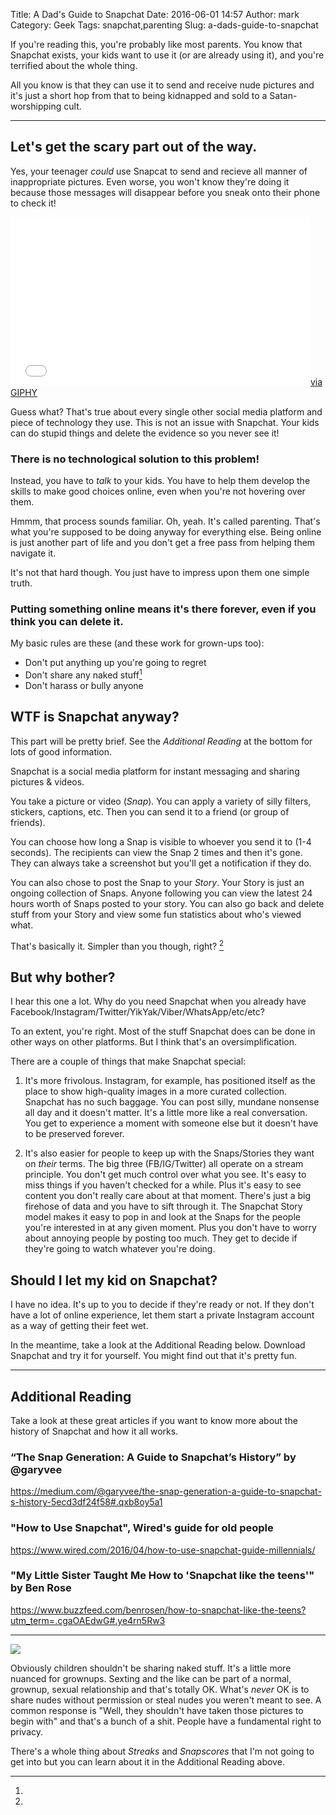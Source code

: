Title: A Dad's Guide to Snapchat
Date: 2016-06-01 14:57
Author: mark
Category: Geek
Tags: snapchat,parenting
Slug: a-dads-guide-to-snapchat

If you're reading this, you're probably like most parents. You know that Snapchat exists, your kids want to use it (or are already using it), and you're terrified about the whole thing.

All you know is that they can use it to send and receive nude pictures and it's just a short hop from that to being kidnapped and sold to a Satan-worshipping cult.

----

## Let's get the scary part out of the way.

Yes, your teenager _could_ use Snapcat to send and recieve all manner of inappropriate pictures. Even worse, you won't know they're doing it because those messages will disappear before you sneak onto their phone to check it!

<iframe src="//giphy.com/embed/z94iVkZBL7b68" width="480" height="269" frameBorder="0" class="giphy-embed" allowFullScreen></iframe><a href="https://giphy.com/gifs/episode-wire-ck-z94iVkZBL7b68">via GIPHY</a></p>

Guess what? That's true about every single other social media platform and piece of technology they use. This is not an issue with Snapchat. Your kids can do stupid things and delete the evidence so you never see it!

### There is no technological solution to this problem!

Instead, you have to *_talk_* to your kids. You have to help them develop the skills to make good choices online, even when you're not hovering over them. 

Hmmm, that process sounds familiar. Oh, yeah. It's called parenting. That's what you're supposed to be doing anyway for everything else. Being online is just another part of life and you don't get a free pass from helping them navigate it.

It's not that hard though. You just have to impress upon them one simple truth.

### Putting something online means it's there forever, even if you think you can delete it.

My basic rules are these (and these work for grown-ups too):

* Don't put anything up you're going to regret
* Don't share any naked stuff[^1]
* Don't harass or bully anyone

## WTF is Snapchat anyway?

This part will be pretty brief. See the *Additional Reading* at the bottom for lots of good information.

Snapchat is a social media platform for instant messaging and sharing pictures & videos.

You take a picture or video (_Snap_). You can apply a variety of silly filters, stickers, captions, etc. Then you can send it to a friend (or group of friends).

You can choose how long a Snap is visible to whoever you send it to (1-4 seconds). The recipients can view the Snap 2 times and then it's gone. They can always take a screenshot but you'll get a notification if they do. 

You can also chose to post the Snap to your _Story_. Your Story is just an ongoing collection of Snaps. Anyone following you can view the latest 24 hours worth of Snaps posted to your story. You can also go back and delete stuff from your Story and view some fun statistics about who's viewed what.

That's basically it. Simpler than you though, right? [^2]

## But why bother?

I hear this one a lot. Why do you need Snapchat when you already have Facebook/Instagram/Twitter/YikYak/Viber/WhatsApp/etc/etc?

To an extent, you're right. Most of the stuff Snapchat does can be done in other ways on other platforms. But I think that's an oversimplification.

There are a couple of things that make Snapchat special:

1. It's more frivolous. Instagram, for example, has positioned itself as the place to show high-quality images in a more curated collection. Snapchat has no such baggage. You can post silly, mundane nonsense all day and it doesn't matter. It's a little more like a real conversation. You get to experience a moment with someone else but it doesn't have to be preserved forever.

2. It's also easier for people to keep up with the Snaps/Stories they want on _their_ terms. The big three (FB/IG/Twitter) all operate on a stream principle. You don't get much control over what you see. It's easy to miss things if you haven't checked for a while. Plus it's easy to see content you don't really care about at that moment. There's just a big firehose of data and you have to sift through it. The Snapchat Story model makes it easy to pop in and look at the Snaps for the people you're interested in at any given moment. Plus you don't have to worry about annoying people by posting too much. They get to decide if they're going to watch whatever you're doing.

## Should I let my kid on Snapchat?

I have no idea. It's up to you to decide if they're ready or not. If they don't have a lot of online experience, let them start a private Instagram account as a way of getting their feet wet.

In the meantime, take a look at the Additional Reading below. Download Snapchat and try it for yourself. You might find out that it's pretty fun.

----

## Additional Reading

Take a look at these great articles if you want to know more about the history of Snapchat and how it all works.

### “The Snap Generation: A Guide to Snapchat’s History” by @garyvee 
https://medium.com/@garyvee/the-snap-generation-a-guide-to-snapchat-s-history-5ecd3df24f58#.qxb8oy5a1

### "How to Use Snapchat", Wired's guide for old people 
https://www.wired.com/2016/04/how-to-use-snapchat-guide-millennials/

### "My Little Sister Taught Me How to 'Snapchat like the teens'" by Ben Rose 
https://www.buzzfeed.com/benrosen/how-to-snapchat-like-the-teens?utm_term=.cgaOAEdwG#.ye4rn5Rw3

----

<img src="https://static.biek.org/blog/img/antelopelovefan-snapchat.jpg"  />

[^1]:
Obviously children shouldn't be sharing naked stuff. It's a little more nuanced for grownups. Sexting and the like can be part of a normal, grownup, sexual relationship and that's totally OK. What's _never_ OK is to share nudes without permission or steal nudes you weren't meant to see. A common response is "Well, they shouldn't have taken those pictures to begin with" and that's a bunch of a shit. People have a fundamental right to privacy.

[^2]:
There's a whole thing about _Streaks_ and _Snapscores_ that I'm not going to get into but you can learn about it in the Additional Reading above.
